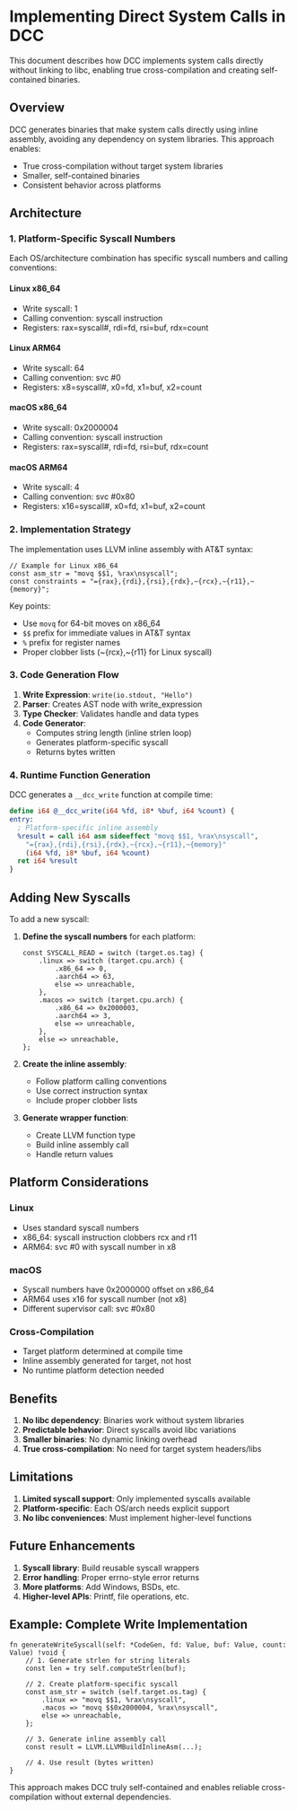 # Implementing Direct System Calls in DCC

This document describes how DCC implements system calls directly without linking to libc, enabling true cross-compilation and creating self-contained binaries.

## Overview

DCC generates binaries that make system calls directly using inline assembly, avoiding any dependency on system libraries. This approach enables:
- True cross-compilation without target system libraries
- Smaller, self-contained binaries
- Consistent behavior across platforms

## Architecture

### 1. Platform-Specific Syscall Numbers

Each OS/architecture combination has specific syscall numbers and calling conventions:

#### Linux x86_64
- Write syscall: 1
- Calling convention: syscall instruction
- Registers: rax=syscall#, rdi=fd, rsi=buf, rdx=count

#### Linux ARM64
- Write syscall: 64
- Calling convention: svc #0
- Registers: x8=syscall#, x0=fd, x1=buf, x2=count

#### macOS x86_64
- Write syscall: 0x2000004
- Calling convention: syscall instruction
- Registers: rax=syscall#, rdi=fd, rsi=buf, rdx=count

#### macOS ARM64
- Write syscall: 4
- Calling convention: svc #0x80
- Registers: x16=syscall#, x0=fd, x1=buf, x2=count

### 2. Implementation Strategy

The implementation uses LLVM inline assembly with AT&T syntax:

```zig
// Example for Linux x86_64
const asm_str = "movq $$1, %rax\nsyscall";
const constraints = "={rax},{rdi},{rsi},{rdx},~{rcx},~{r11},~{memory}";
```

Key points:
- Use `movq` for 64-bit moves on x86_64
- `$$` prefix for immediate values in AT&T syntax
- `%` prefix for register names
- Proper clobber lists (~{rcx},~{r11} for Linux syscall)

### 3. Code Generation Flow

1. **Write Expression**: `write(io.stdout, "Hello")`
2. **Parser**: Creates AST node with write_expression
3. **Type Checker**: Validates handle and data types
4. **Code Generator**:
   - Computes string length (inline strlen loop)
   - Generates platform-specific syscall
   - Returns bytes written

### 4. Runtime Function Generation

DCC generates a `__dcc_write` function at compile time:

```llvm
define i64 @__dcc_write(i64 %fd, i8* %buf, i64 %count) {
entry:
  ; Platform-specific inline assembly
  %result = call i64 asm sideeffect "movq $$1, %rax\nsyscall",
    "={rax},{rdi},{rsi},{rdx},~{rcx},~{r11},~{memory}"
    (i64 %fd, i8* %buf, i64 %count)
  ret i64 %result
}
```

## Adding New Syscalls

To add a new syscall:

1. **Define the syscall numbers** for each platform:
   ```zig
   const SYSCALL_READ = switch (target.os.tag) {
       .linux => switch (target.cpu.arch) {
           .x86_64 => 0,
           .aarch64 => 63,
           else => unreachable,
       },
       .macos => switch (target.cpu.arch) {
           .x86_64 => 0x2000003,
           .aarch64 => 3,
           else => unreachable,
       },
       else => unreachable,
   };
   ```

2. **Create the inline assembly**:
   - Follow platform calling conventions
   - Use correct instruction syntax
   - Include proper clobber lists

3. **Generate wrapper function**:
   - Create LLVM function type
   - Build inline assembly call
   - Handle return values

## Platform Considerations

### Linux
- Uses standard syscall numbers
- x86_64: syscall instruction clobbers rcx and r11
- ARM64: svc #0 with syscall number in x8

### macOS
- Syscall numbers have 0x2000000 offset on x86_64
- ARM64 uses x16 for syscall number (not x8)
- Different supervisor call: svc #0x80

### Cross-Compilation
- Target platform determined at compile time
- Inline assembly generated for target, not host
- No runtime platform detection needed

## Benefits

1. **No libc dependency**: Binaries work without system libraries
2. **Predictable behavior**: Direct syscalls avoid libc variations
3. **Smaller binaries**: No dynamic linking overhead
4. **True cross-compilation**: No need for target system headers/libs

## Limitations

1. **Limited syscall support**: Only implemented syscalls available
2. **Platform-specific**: Each OS/arch needs explicit support
3. **No libc conveniences**: Must implement higher-level functions

## Future Enhancements

1. **Syscall library**: Build reusable syscall wrappers
2. **Error handling**: Proper errno-style error returns
3. **More platforms**: Add Windows, BSDs, etc.
4. **Higher-level APIs**: Printf, file operations, etc.

## Example: Complete Write Implementation

```zig
fn generateWriteSyscall(self: *CodeGen, fd: Value, buf: Value, count: Value) !void {
    // 1. Generate strlen for string literals
    const len = try self.computeStrlen(buf);
    
    // 2. Create platform-specific syscall
    const asm_str = switch (self.target.os.tag) {
        .linux => "movq $$1, %rax\nsyscall",
        .macos => "movq $$0x2000004, %rax\nsyscall",
        else => unreachable,
    };
    
    // 3. Generate inline assembly call
    const result = LLVM.LLVMBuildInlineAsm(...);
    
    // 4. Use result (bytes written)
}
```

This approach makes DCC truly self-contained and enables reliable cross-compilation without external dependencies.
